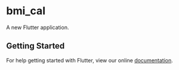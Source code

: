 # bmi_cal

A new Flutter application.

## Getting Started

For help getting started with Flutter, view our online
[documentation](https://flutter.io/).
